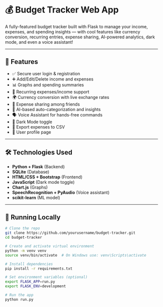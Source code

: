 # 💰 Budget Tracker Web App

A fully-featured budget tracker built with Flask to manage your income, expenses, and spending insights — with cool features like currency conversion, recurring entries, expense sharing, AI-powered analytics, dark mode, and even a voice assistant!

---

## 🔧 Features

- ✅ Secure user login & registration
- ➕ Add/Edit/Delete income and expenses
- 📊 Graphs and spending summaries
- 🔄 Recurring expenses/income support
- 🌍 Currency conversion with live exchange rates
- 🤝 Expense sharing among friends
- 🧠 AI-based auto-categorization and insights
- 🗣 Voice Assistant for hands-free commands
- 🌙 Dark Mode toggle
- 📁 Export expenses to CSV
- 👤 User profile page

---

## 🛠 Technologies Used

- **Python + Flask** (Backend)
- **SQLite** (Database)
- **HTML/CSS + Bootstrap** (Frontend)
- **JavaScript** (Dark mode toggle)
- **Chart.js** (Graphs)
- **SpeechRecognition + PyAudio** (Voice assistant)
- **scikit-learn** (ML model)

---

## 🧪 Running Locally

```bash
# Clone the repo
git clone https://github.com/yourusername/budget-tracker.git
cd budget-tracker

# Create and activate virtual environment
python -m venv venv
source venv/bin/activate  # On Windows use: venv\Scripts\activate

# Install dependencies
pip install -r requirements.txt

# Set environment variables (optional)
export FLASK_APP=run.py
export FLASK_ENV=development

# Run the app
python run.py
